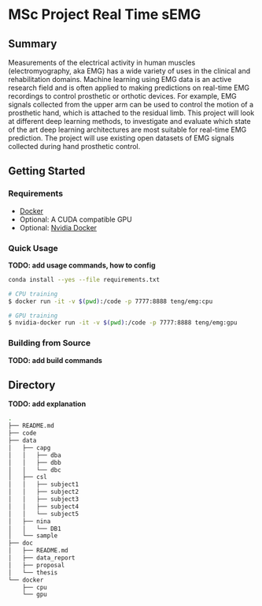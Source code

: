 # MSc Project Real Time sEMG

## Summary

Measurements of the electrical activity in human muscles (electromyography, aka EMG) has a wide variety of uses in the clinical and rehabilitation domains. Machine learning using EMG data is an active research field and is often applied to making predictions on real-time EMG recordings to control prosthetic or orthotic devices. For example, EMG signals collected from the upper arm can be used to control the motion of a prosthetic hand, which is attached to the residual limb. This project will look at different deep learning methods, to investigate and evaluate which state of the art deep learning architectures are most suitable for real-time EMG prediction. The project will use existing open datasets of EMG signals collected during hand prosthetic control.

## Getting Started

### Requirements

* [Docker](http://docker.io/)
* Optional: A CUDA compatible GPU
* Optional: [Nvidia Docker](https://github.com/NVIDIA/nvidia-docker)

### Quick Usage

**TODO: add usage commands, how to config**

```bash
conda install --yes --file requirements.txt

# CPU training
$ docker run -it -v $(pwd):/code -p 7777:8888 teng/emg:cpu

# GPU training
$ nvidia-docker run -it -v $(pwd):/code -p 7777:8888 teng/emg:gpu
```

### Building from Source

**TODO: add build commands**

## Directory

**TODO: add explanation**

```bash
.
├── README.md
├── code
├── data
│   ├── capg
│   │   ├── dba
│   │   ├── dbb
│   │   └── dbc
│   ├── csl
│   │   ├── subject1
│   │   ├── subject2
│   │   ├── subject3
│   │   ├── subject4
│   │   └── subject5
│   ├── nina
│   │   └── DB1
│   └── sample
├── doc
│   ├── README.md
│   ├── data_report
│   ├── proposal
│   └── thesis
└── docker
    ├── cpu
    └── gpu
```

